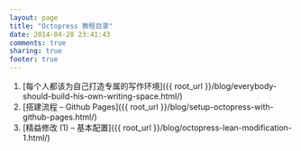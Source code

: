 ```yaml
---
layout: page
title: "Octopress 教程目录"
date: 2014-04-28 23:41:43
comments: true
sharing: true
footer: true
---
```


1. [每个人都该为自己打造专属的写作环境]({{ root_url }}/blog/everybody-should-build-his-own-writing-space.html/)
2. [搭建流程 – Github Pages]({{ root_url }}/blog/setup-octopress-with-github-pages.html/)
3. [精益修改 (1) – 基本配置]({{ root_url }}/blog/octopress-lean-modification-1.html/)

